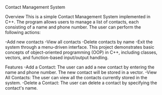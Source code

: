Contact Management System

Overview
This is a simple Contact Management System implemented in C++. The program allows users to manage a list of contacts, 
each consisting of a name and phone number. The user can perform the following actions:

-Add new contacts
-View all contacts
-Delete contacts by name
-Exit the system through a menu-driven interface.
This project demonstrates basic concepts of object-oriented programming (OOP) in C++, including classes, vectors, and function-based input/output handling.

Features
-Add a Contact: The user can add a new contact by entering the name and phone number. The new contact will be stored in a vector.
-View All Contacts: The user can view all the contacts currently stored in the system.
-Delete a Contact: The user can delete a contact by specifying the contact's name.
